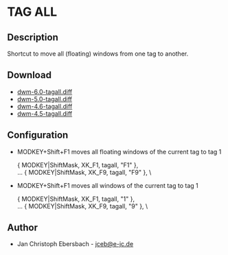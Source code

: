 # TAG ALL #

## Description ##

Shortcut to move all (floating) windows from one tag to another.

## Download ##
 * [dwm-6.0-tagall.diff][4]
 * [dwm-5.0-tagall.diff][3]
 * [dwm-4.6-tagall.diff][2]
 * [dwm-4.5-tagall.diff][1]

## Configuration ##

 * MODKEY+Shift+F1 moves all floating windows of the current tag to tag 1

    { MODKEY|ShiftMask,     XK_F1,      tagall,        "F1" }, \
    ...
    { MODKEY|ShiftMask,     XK_F9,      tagall,        "F9" }, \

 * MODKEY+Shift+F1 moves all windows of the current tag to tag 1

    { MODKEY|ShiftMask,     XK_F1,      tagall,        "1" }, \
    ...
    { MODKEY|ShiftMask,     XK_F9,      tagall,        "9" }, \

## Author ##
 * Jan Christoph Ebersbach - <jceb@e-jc.de>

[1]: http://www.e-jc.de/dwm/4.5/dwm-4.5-tip_ac233c362502-tagall.diff
[2]: http://www.e-jc.de/dwm/4.6/current/dwm-4.6-tagall.diff
[3]: http://www.e-jc.de/dwm/5.0/current/dwm-5.0-tagall.diff
[4]: dwm-6.0-tagall.diff
